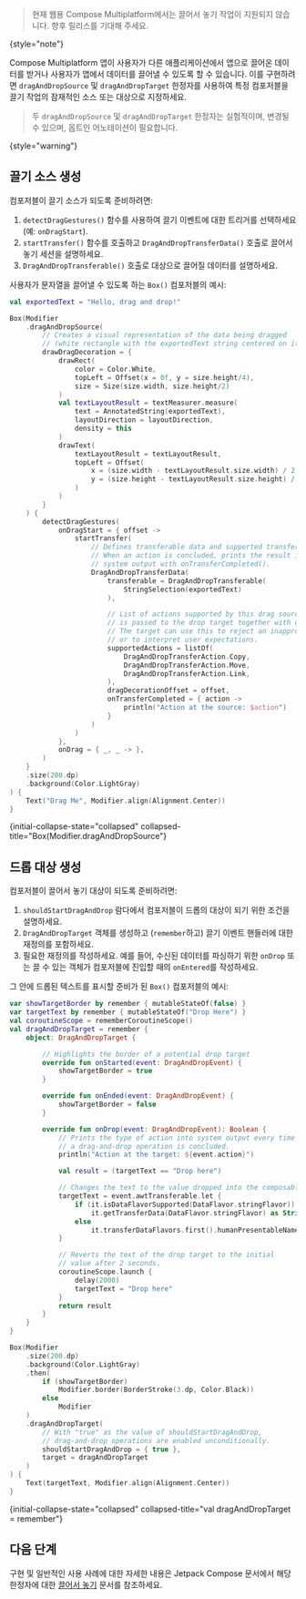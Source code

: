 [//]: # (title: 끌어서 놓기 작업)

> 현재 웹용 Compose Multiplatform에서는 끌어서 놓기 작업이 지원되지 않습니다.
> 향후 릴리스를 기대해 주세요.
>
{style="note"}

Compose Multiplatform 앱이 사용자가 다른 애플리케이션에서 앱으로 끌어온 데이터를 받거나 사용자가 앱에서 데이터를 끌어낼 수 있도록 할 수 있습니다.
이를 구현하려면 `dragAndDropSource` 및 `dragAndDropTarget` 한정자를 사용하여 특정 컴포저블을 끌기 작업의 잠재적인 소스 또는 대상으로 지정하세요.

> 두 `dragAndDropSource` 및 `dragAndDropTarget` 한정자는 실험적이며, 변경될 수 있으며, 옵트인 어노테이션이 필요합니다.
>
{style="warning"}

## 끌기 소스 생성

컴포저블이 끌기 소스가 되도록 준비하려면:
1. `detectDragGestures()` 함수를 사용하여 끌기 이벤트에 대한 트리거를 선택하세요(예: `onDragStart`).
2. `startTransfer()` 함수를 호출하고 `DragAndDropTransferData()` 호출로 끌어서 놓기 세션을 설명하세요.
3. `DragAndDropTransferable()` 호출로 대상으로 끌어질 데이터를 설명하세요.

사용자가 문자열을 끌어낼 수 있도록 하는 `Box()` 컴포저블의 예시:

```kotlin
val exportedText = "Hello, drag and drop!"

Box(Modifier
    .dragAndDropSource(
        // Creates a visual representation of the data being dragged
        // (white rectangle with the exportedText string centered on it).
        drawDragDecoration = {
            drawRect(
                color = Color.White, 
                topLeft = Offset(x = 0f, y = size.height/4),
                size = Size(size.width, size.height/2)
            )
            val textLayoutResult = textMeasurer.measure(
                text = AnnotatedString(exportedText),
                layoutDirection = layoutDirection,
                density = this
            )
            drawText(
                textLayoutResult = textLayoutResult,
                topLeft = Offset(
                    x = (size.width - textLayoutResult.size.width) / 2,
                    y = (size.height - textLayoutResult.size.height) / 2,
                )
            )
        }
    ) {
        detectDragGestures(
            onDragStart = { offset ->
                startTransfer(
                    // Defines transferable data and supported transfer actions.
                    // When an action is concluded, prints the result into
                    // system output with onTransferCompleted().    
                    DragAndDropTransferData(
                        transferable = DragAndDropTransferable(
                            StringSelection(exportedText)
                        ),

                        // List of actions supported by this drag source. A type of action
                        // is passed to the drop target together with data.
                        // The target can use this to reject an inappropriate drop operation
                        // or to interpret user expectations.
                        supportedActions = listOf(
                            DragAndDropTransferAction.Copy,
                            DragAndDropTransferAction.Move,
                            DragAndDropTransferAction.Link,
                        ),
                        dragDecorationOffset = offset,
                        onTransferCompleted = { action -> 
                            println("Action at the source: $action")
                        }
                    )
                )
            },
            onDrag = { _, _ -> },
        )
    }
    .size(200.dp)
    .background(Color.LightGray)
) {
    Text("Drag Me", Modifier.align(Alignment.Center))
}
```
{initial-collapse-state="collapsed"  collapsed-title="Box(Modifier.dragAndDropSource"}

## 드롭 대상 생성

컴포저블이 끌어서 놓기 대상이 되도록 준비하려면:

1. `shouldStartDragAndDrop` 람다에서 컴포저블이 드롭의 대상이 되기 위한 조건을 설명하세요.
2. `DragAndDropTarget` 객체를 생성하고 (`remember`하고) 끌기 이벤트 핸들러에 대한 재정의를 포함하세요.
3. 필요한 재정의를 작성하세요. 예를 들어, 수신된 데이터를 파싱하기 위한 `onDrop` 또는 끌 수 있는 객체가 컴포저블에 진입할 때의 `onEntered`를 작성하세요.

그 안에 드롭된 텍스트를 표시할 준비가 된 `Box()` 컴포저블의 예시:

```kotlin
var showTargetBorder by remember { mutableStateOf(false) }
var targetText by remember { mutableStateOf("Drop Here") }
val coroutineScope = rememberCoroutineScope()
val dragAndDropTarget = remember {
    object: DragAndDropTarget {

        // Highlights the border of a potential drop target
        override fun onStarted(event: DragAndDropEvent) {
            showTargetBorder = true
        }

        override fun onEnded(event: DragAndDropEvent) {
            showTargetBorder = false
        }

        override fun onDrop(event: DragAndDropEvent): Boolean {
            // Prints the type of action into system output every time
            // a drag-and-drop operation is concluded.
            println("Action at the target: ${event.action}")

            val result = (targetText == "Drop here")

            // Changes the text to the value dropped into the composable.
            targetText = event.awtTransferable.let {
                if (it.isDataFlavorSupported(DataFlavor.stringFlavor))
                    it.getTransferData(DataFlavor.stringFlavor) as String
                else
                    it.transferDataFlavors.first().humanPresentableName
            }

            // Reverts the text of the drop target to the initial
            // value after 2 seconds.
            coroutineScope.launch {
                delay(2000)
                targetText = "Drop here"
            }
            return result
        }
    }
}

Box(Modifier
    .size(200.dp)
    .background(Color.LightGray)
    .then(
        if (showTargetBorder)
            Modifier.border(BorderStroke(3.dp, Color.Black))
        else
            Modifier
    )
    .dragAndDropTarget(
        // With "true" as the value of shouldStartDragAndDrop,
        // drag-and-drop operations are enabled unconditionally.    
        shouldStartDragAndDrop = { true },
        target = dragAndDropTarget
    )
) {
    Text(targetText, Modifier.align(Alignment.Center))
}
```
{initial-collapse-state="collapsed"  collapsed-title="val dragAndDropTarget = remember"}

## 다음 단계

구현 및 일반적인 사용 사례에 대한 자세한 내용은 Jetpack Compose 문서에서 해당 한정자에 대한 [끌어서 놓기](https://developer.android.com/develop/ui/compose/touch-input/user-interactions/drag-and-drop) 문서를 참조하세요.